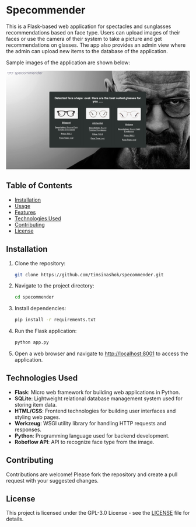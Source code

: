 # Specommender 

This is a Flask-based web application for spectacles and sunglasses recommendations based on face type. Users can upload images of their faces or use the camera of their system to take a picture and get recommendations on glasses. The app also provides an admin view where the admin can upload new items to the database of the application.  


Sample images of the application are shown below:

![Search Result](static/images/search.png)


## Table of Contents

- [Installation](#installation)
- [Usage](#usage)
- [Features](#features)
- [Technologies Used](#technologies-used)
- [Contributing](#contributing)
- [License](#license)

## Installation

1. Clone the repository:
   ```bash
   git clone https://github.com/timsinashok/specommender.git
   ```

2. Navigate to the project directory:
   ```bash
   cd specommender
   ```

3. Install dependencies:
   ```bash
   pip install -r requirements.txt
   ```

4. Run the Flask application:
   ```bash
   python app.py
   ```

5. Open a web browser and navigate to [http://localhost:8001](http://localhost:8001) to access the application.
<!--
## Usage

- Add items: Navigate to the `/add` route to add items. Fill in the required fields including item name, description, price, and face type, and upload an image.
- View items: Navigate to the `/items` route to view all items stored in the database.
- Upload images: The application allows users to upload images for each item. Supported image formats include PNG, JPG, and JPEG.

## Features

- Add new items with descriptions, prices, face types, and images.
- Upload images for each item.
- View all items stored in the database.
- User-friendly interface for easy navigation and interaction.
-->
## Technologies Used

- **Flask**: Micro web framework for building web applications in Python.
- **SQLite**: Lightweight relational database management system used for storing item data.
- **HTML/CSS**: Frontend technologies for building user interfaces and styling web pages.
- **Werkzeug**: WSGI utility library for handling HTTP requests and responses.
- **Python**: Programming language used for backend development.
- **Roboflow API**: API to recognize face type from the image.

## Contributing

Contributions are welcome! Please fork the repository and create a pull request with your suggested changes.

## License

This project is licensed under the GPL-3.0 License - see the [LICENSE](LICENSE) file for details.
